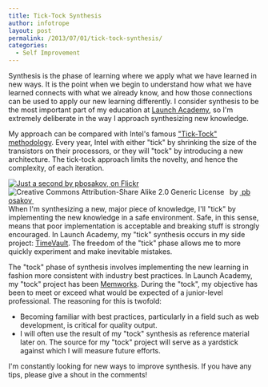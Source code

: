 ```yaml
---
title: Tick-Tock Synthesis
author: infotrope
layout: post
permalink: /2013/07/01/tick-tock-synthesis/
categories:
  - Self Improvement
---
```

Synthesis is the phase of learning where we apply what we have learned in new ways. It is the point when we begin to understand how what we have learned connects with what we already know, and how those connections can be used to apply our new learning differently. I consider synthesis to be the most important part of my education at [Launch Academy][1], so I'm extremely deliberate in the way I approach synthesizing new knowledge.

My approach can be compared with Intel's famous ["Tick-Tock" methodology][2]. Every year, Intel with either "tick" by shrinking the size of the transistors on their processors, or they will "tock" by introducing a new architecture. The tick-tock approach limits the novelty, and hence the complexity, of each iteration.

<div style="float:left; padding-right:15px" about='http://farm9.static.flickr.com/8470/8395040165_0e86cea93b_m.jpg'>
  <a href='http://www.flickr.com/photos/8575312@N04/8395040165/' target='_blank'><img xmlns:dct='http://purl.org/dc/terms/' href='http://purl.org/dc/dcmitype/StillImage' rel='dct:type' src='http://farm9.static.flickr.com/8470/8395040165_0e86cea93b_m.jpg' alt='Just a second by pbosakov, on Flickr' title='Just a second by pbosakov, on Flickr' border='0' /></a><br /><a rel='license' href='http://creativecommons.org/licenses/by-sa/2.0/' target='_blank'><img src='http://i.creativecommons.org/l/by-sa/2.0/80x15.png' alt='Creative Commons Attribution-Share Alike 2.0 Generic License' title='Creative Commons Attribution-Share Alike 2.0 Generic License' border='0' align='left' /></a>&nbsp;&nbsp;by&nbsp;<a href='http://www.flickr.com/people/8575312@N04/' target='_blank'>&nbsp;</a><a xmlns:cc='http://creativecommons.org/ns#' rel='cc:attributionURL' property='cc:attributionName' href='http://www.flickr.com/people/8575312@N04/' target='_blank'>pbosakov</a><a href='http://www.imagecodr.org/' target='_blank'>&nbsp;</a>
</div>

When I'm synthesizing a new, major piece of knowledge, I'll "tick" by implementing the new knowledge in a safe environment. Safe, in this sense, means that poor implementation is acceptable and breaking stuff is strongly encouraged. In Launch Academy, my "tick" synthesis occurs in my side project: [TimeVault][3]. The freedom of the "tick" phase allows me to more quickly experiment and make inevitable mistakes.

The "tock" phase of synthesis involves implementing the new learning in fashion more consistent with industry best practices. In Launch Academy, my "tock" project has been [Memworks][4]. During the "tock", my objective has been to meet or exceed what would be expected of a junior-level professional. The reasoning for this is twofold:

*   Becoming familiar with best practices, particularly in a field such as web development, is critical for quality output.
*   I will often use the result of my "tock" synthesis as reference material later on. The source for my "tock" project will serve as a yardstick against which I will measure future efforts.

I'm constantly looking for new ways to improve synthesis. If you have any tips, please give a shout in the comments!

[1]: http://www.launchacademy.com/
[2]: http://en.wikipedia.org/wiki/Intel_Tick-Tock
[3]: http://www.gotimevault.com/
[4]: https://github.com/chronophasiac/memworks
